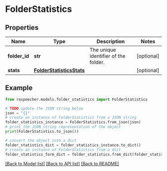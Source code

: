 # FolderStatistics


## Properties

Name | Type | Description | Notes
------------ | ------------- | ------------- | -------------
**folder_id** | **str** | The unique identifier of the folder. | [optional] 
**stats** | [**FolderStatisticsStats**](FolderStatisticsStats.md) |  | [optional] 

## Example

```python
from respeecher.models.folder_statistics import FolderStatistics

# TODO update the JSON string below
json = "{}"
# create an instance of FolderStatistics from a JSON string
folder_statistics_instance = FolderStatistics.from_json(json)
# print the JSON string representation of the object
print(FolderStatistics.to_json())

# convert the object into a dict
folder_statistics_dict = folder_statistics_instance.to_dict()
# create an instance of FolderStatistics from a dict
folder_statistics_form_dict = folder_statistics.from_dict(folder_statistics_dict)
```
[[Back to Model list]](../README.md#documentation-for-models) [[Back to API list]](../README.md#documentation-for-api-endpoints) [[Back to README]](../README.md)


